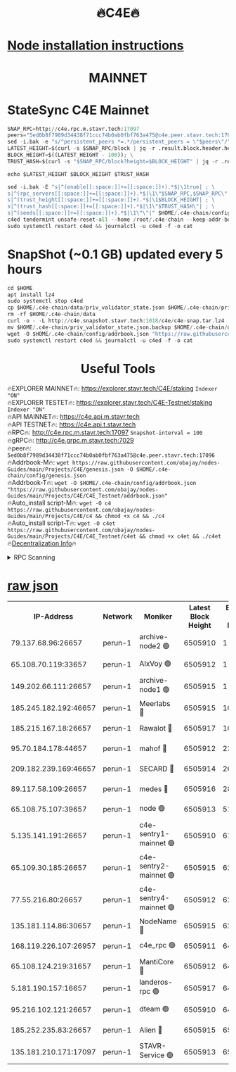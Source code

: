 <h1 align="center"> 🔥C4E🔥</h1>

[Node installation instructions](https://github.com/obajay/nodes-Guides/tree/main/Projects/C4E)
=

<h1 align="center"> MAINNET</h1>

# StateSync C4E Mainnet
```python
SNAP_RPC=http://c4e.rpc.m.stavr.tech:17097
peers="5ed0b8f7989d34438f71ccc74b0ab0fbf763a475@c4e.peer.stavr.tech:17096"
sed -i.bak -e "s/^persistent_peers *=.*/persistent_peers = \"$peers\"/" $HOME/.c4e-chain/config/config.toml
LATEST_HEIGHT=$(curl -s $SNAP_RPC/block | jq -r .result.block.header.height); \
BLOCK_HEIGHT=$((LATEST_HEIGHT - 100)); \
TRUST_HASH=$(curl -s "$SNAP_RPC/block?height=$BLOCK_HEIGHT" | jq -r .result.block_id.hash)

echo $LATEST_HEIGHT $BLOCK_HEIGHT $TRUST_HASH

sed -i.bak -E "s|^(enable[[:space:]]+=[[:space:]]+).*$|\1true| ; \
s|^(rpc_servers[[:space:]]+=[[:space:]]+).*$|\1\"$SNAP_RPC,$SNAP_RPC\"| ; \
s|^(trust_height[[:space:]]+=[[:space:]]+).*$|\1$BLOCK_HEIGHT| ; \
s|^(trust_hash[[:space:]]+=[[:space:]]+).*$|\1\"$TRUST_HASH\"| ; \
s|^(seeds[[:space:]]+=[[:space:]]+).*$|\1\"\"|" $HOME/.c4e-chain/config/config.toml
c4ed tendermint unsafe-reset-all --home /root/.c4e-chain --keep-addr-book
sudo systemctl restart c4ed && journalctl -u c4ed -f -o cat
```
# SnapShot (~0.1 GB) updated every 5 hours
```python
cd $HOME
apt install lz4
sudo systemctl stop c4ed
cp $HOME/.c4e-chain/data/priv_validator_state.json $HOME/.c4e-chain/priv_validator_state.json.backup
rm -rf $HOME/.c4e-chain/data
curl -o - -L http://c4e.snapshot.stavr.tech:1018/c4e/c4e-snap.tar.lz4 | lz4 -c -d - | tar -x -C $HOME/.c4e-chain --strip-components 2
mv $HOME/.c4e-chain/priv_validator_state.json.backup $HOME/.c4e-chain/data/priv_validator_state.json
wget -O $HOME/.c4e-chain/config/addrbook.json "https://raw.githubusercontent.com/obajay/nodes-Guides/main/Projects/C4E/addrbook.json"
sudo systemctl restart c4ed && journalctl -u c4ed -f -o cat
```
 <h1 align="center"> Useful Tools</h1>

🔥EXPLORER MAINNET🔥:  https://explorer.stavr.tech/C4E/staking            `Indexer "ON"` \
🔥EXPLORER TESTET🔥:   https://explorer.stavr.tech/C4E-Testnet/staking     `Indexer "ON"` \
🔥API MAINNET🔥:       https://c4e.api.m.stavr.tech \
🔥API TESTNET🔥:       https://c4e.api.t.stavr.tech \
🔥RPC🔥:               http://c4e.rpc.m.stavr.tech:17097                  `Snapshot-interval = 100` \
🔥gRPC🔥:              http://c4e.grpc.m.stavr.tech:7029 \
🔥peer🔥:              `5ed0b8f7989d34438f71ccc74b0ab0fbf763a475@c4e.peer.stavr.tech:17096` \
🔥Addrbook-M🔥:    ```wget https://raw.githubusercontent.com/obajay/nodes-Guides/main/Projects/C4E/genesis.json -O $HOME/.c4e-chain/config/genesis.json``` \
🔥Addrbook-T🔥:    ```wget -O $HOME/.c4e-chain/config/addrbook.json "https://raw.githubusercontent.com/obajay/nodes-Guides/main/Projects/C4E/C4E_Testnet/addrbook.json"``` \
🔥Auto_install script-M🔥: ```wget -O c4 https://raw.githubusercontent.com/obajay/nodes-Guides/main/Projects/C4E/c4 && chmod +x c4 && ./c4``` \
🔥Auto_install script-T🔥: ```wget -O c4et https://raw.githubusercontent.com/obajay/nodes-Guides/main/Projects/C4E/C4E_Testnet/c4et && chmod +x c4et && ./c4et``` \
🔥[Decentralization Info](https://github.com/obajay/StateSync-snapshots/tree/main/Projects/C4E/Decentralization)🔥




<details>
<summary>RPC Scanning</summary>

<h2 align="center"> We scan nodes in real time every 4 hours. And we provide the final result of RPC endpoints.
We cannot influence the operation of these nodes in any way. </h2>


```python
If Voting Power is higher than 0 --> then the Node is a validator of the network and may be subject to attack and be a potential threat to the chain.
```
```python
We marked such validators with a red symbol
```

</details>

[raw json](https://rpc-check.c4e.stavr.tech/c4e/rpc-c4e-result.json)
=



<table><tr><th>IP-Address</th><th>Network</th><th>Moniker</th><th>Latest Block Height</th><th>Earliest Block Height</th><th>Catching Up</th><th>Tx Index</th><th>Voting Power</th><th>Scan Time</th></tr><tr><td>79.137.68.96:26657</td><td>perun-1</td><td>archive-node2 🟢</td><td>6505910</td><td>1</td><td>False</td><td>on</td><td>0</td><td>2023-12-30T00:51:57.676566123UTC</td></tr><tr><td>65.108.70.119:33657</td><td>perun-1</td><td>AlxVoy 🟢</td><td>6505912</td><td>1</td><td>False</td><td>on</td><td>0</td><td>2023-12-30T00:52:12.118121290UTC</td></tr><tr><td>149.202.66.111:26657</td><td>perun-1</td><td>archive-node1 🟢</td><td>6505915</td><td>1</td><td>False</td><td>on</td><td>0</td><td>2023-12-30T00:52:27.660706131UTC</td></tr><tr><td>185.245.182.192:46657</td><td>perun-1</td><td>Meerlabs 🔴</td><td>6505915</td><td>1051501</td><td>False</td><td>on</td><td>493550</td><td>2023-12-30T00:52:31.373756498UTC</td></tr><tr><td>185.215.167.18:26657</td><td>perun-1</td><td>Rawalot 🔴</td><td>6505917</td><td>1090501</td><td>False</td><td>on</td><td>579034</td><td>2023-12-30T00:52:43.107953958UTC</td></tr><tr><td>95.70.184.178:44657</td><td>perun-1</td><td>mahof 🔴</td><td>6505912</td><td>2342001</td><td>False</td><td>off</td><td>1357006</td><td>2023-12-30T00:52:11.335824507UTC</td></tr><tr><td>209.182.239.169:46657</td><td>perun-1</td><td>SECARD 🔴</td><td>6505914</td><td>2616101</td><td>False</td><td>off</td><td>675729</td><td>2023-12-30T00:52:25.298618448UTC</td></tr><tr><td>89.117.58.109:26657</td><td>perun-1</td><td>medes 🔴</td><td>6505916</td><td>2826001</td><td>False</td><td>off</td><td>471345</td><td>2023-12-30T00:52:38.245604206UTC</td></tr><tr><td>65.108.75.107:39657</td><td>perun-1</td><td>node 🟢</td><td>6505913</td><td>5198801</td><td>False</td><td>on</td><td>0</td><td>2023-12-30T00:52:14.472665805UTC</td></tr><tr><td>5.135.141.191:26657</td><td>perun-1</td><td>c4e-sentry1-mainnet 🟢</td><td>6505910</td><td>6198001</td><td>False</td><td>on</td><td>0</td><td>2023-12-30T00:51:57.311471984UTC</td></tr><tr><td>65.109.30.185:26657</td><td>perun-1</td><td>c4e-sentry2-mainnet 🟢</td><td>6505915</td><td>6238301</td><td>False</td><td>on</td><td>0</td><td>2023-12-30T00:52:30.966419932UTC</td></tr><tr><td>77.55.216.80:26657</td><td>perun-1</td><td>c4e-sentry4-mainnet 🟢</td><td>6505912</td><td>6241001</td><td>False</td><td>on</td><td>0</td><td>2023-12-30T00:52:11.723841368UTC</td></tr><tr><td>135.181.114.86:30657</td><td>perun-1</td><td>NodeName 🔴</td><td>6505915</td><td>6284301</td><td>False</td><td>off</td><td>333717</td><td>2023-12-30T00:52:28.065404513UTC</td></tr><tr><td>168.119.226.107:26957</td><td>perun-1</td><td>c4e_rpc 🟢</td><td>6505911</td><td>6405911</td><td>False</td><td>on</td><td>0</td><td>2023-12-30T00:52:04.424838775UTC</td></tr><tr><td>65.108.124.219:31657</td><td>perun-1</td><td>MantiCore 🔴</td><td>6505912</td><td>6405912</td><td>False</td><td>off</td><td>837818</td><td>2023-12-30T00:52:10.920163903UTC</td></tr><tr><td>5.181.190.157:16657</td><td>perun-1</td><td>landeros-rpc 🟢</td><td>6505917</td><td>6493501</td><td>False</td><td>on</td><td>0</td><td>2023-12-30T00:52:42.789669270UTC</td></tr><tr><td>95.216.102.121:26657</td><td>perun-1</td><td>dteam 🟢</td><td>6505910</td><td>6497601</td><td>False</td><td>on</td><td>0</td><td>2023-12-30T00:51:58.041496235UTC</td></tr><tr><td>185.252.235.83:26657</td><td>perun-1</td><td>Alien 🔴</td><td>6505915</td><td>6502501</td><td>False</td><td>on</td><td>380508</td><td>2023-12-30T00:52:28.357399748UTC</td></tr><tr><td>135.181.210.171:17097</td><td>perun-1</td><td>STAVR-Service 🟢</td><td>6505913</td><td>6504301</td><td>False</td><td>on</td><td>0</td><td>2023-12-30T00:52:16.884358145UTC</td></tr></table>
